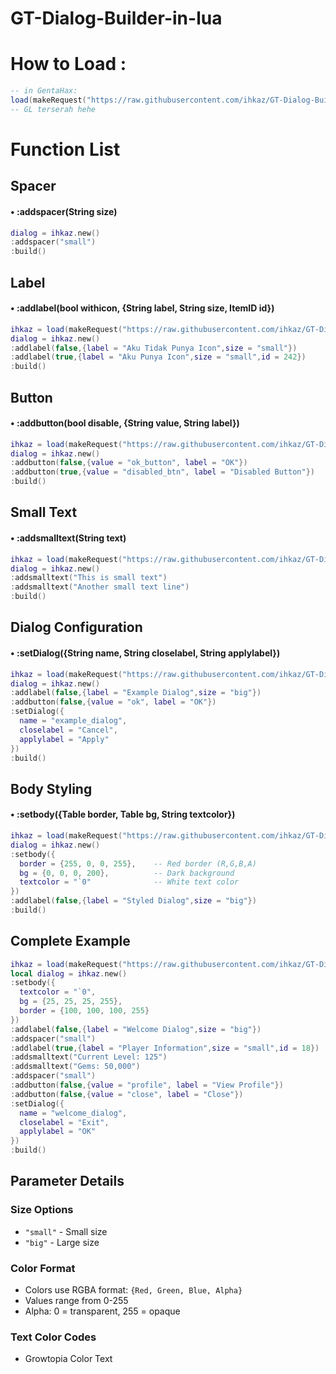 # GT-Dialog-Builder-in-lua


# How to Load :
```lua
-- in GentaHax:
load(makeRequest("https://raw.githubusercontent.com/ihkaz/GT-Dialog-Builder-in-lua/refs/heads/main/DialogBuilder.lua","GET"))()
-- GL terserah hehe
```
# Function List

## Spacer
#### • :addspacer(String size)
```lua
dialog = ihkaz.new()
:addspacer("small")
:build()
```

## Label
#### • :addlabel(bool withicon, {String label, String size, ItemID id})
```lua
ihkaz = load(makeRequest("https://raw.githubusercontent.com/ihkaz/GT-Dialog-Builder-in-lua/refs/heads/main/DialogBuilder.lua","GET"))()
dialog = ihkaz.new()
:addlabel(false,{label = "Aku Tidak Punya Icon",size = "small"})
:addlabel(true,{label = "Aku Punya Icon",size = "small",id = 242})
:build()
```

## Button
#### • :addbutton(bool disable, {String value, String label})
```lua
ihkaz = load(makeRequest("https://raw.githubusercontent.com/ihkaz/GT-Dialog-Builder-in-lua/refs/heads/main/DialogBuilder.lua","GET"))()
dialog = ihkaz.new()
:addbutton(false,{value = "ok_button", label = "OK"})
:addbutton(true,{value = "disabled_btn", label = "Disabled Button"})
:build()
```

## Small Text
#### • :addsmalltext(String text)
```lua
ihkaz = load(makeRequest("https://raw.githubusercontent.com/ihkaz/GT-Dialog-Builder-in-lua/refs/heads/main/DialogBuilder.lua","GET"))()
dialog = ihkaz.new()
:addsmalltext("This is small text")
:addsmalltext("Another small text line")
:build()
```

## Dialog Configuration
#### • :setDialog({String name, String closelabel, String applylabel})
```lua
ihkaz = load(makeRequest("https://raw.githubusercontent.com/ihkaz/GT-Dialog-Builder-in-lua/refs/heads/main/DialogBuilder.lua","GET"))()
dialog = ihkaz.new()
:addlabel(false,{label = "Example Dialog",size = "big"})
:addbutton(false,{value = "ok", label = "OK"})
:setDialog({
  name = "example_dialog",
  closelabel = "Cancel", 
  applylabel = "Apply"
})
:build()
```

## Body Styling
#### • :setbody({Table border, Table bg, String textcolor})
```lua
ihkaz = load(makeRequest("https://raw.githubusercontent.com/ihkaz/GT-Dialog-Builder-in-lua/refs/heads/main/DialogBuilder.lua","GET"))()
dialog = ihkaz.new()
:setbody({
  border = {255, 0, 0, 255},    -- Red border (R,G,B,A)
  bg = {0, 0, 0, 200},          -- Dark background
  textcolor = "`0"              -- White text color
})
:addlabel(false,{label = "Styled Dialog",size = "big"})
:build()
```

## Complete Example
```lua
ihkaz = load(makeRequest("https://raw.githubusercontent.com/ihkaz/GT-Dialog-Builder-in-lua/refs/heads/main/DialogBuilder.lua","GET"))()
local dialog = ihkaz.new()
:setbody({
  textcolor = "`0",
  bg = {25, 25, 25, 255},
  border = {100, 100, 100, 255}
})
:addlabel(false,{label = "Welcome Dialog",size = "big"})
:addspacer("small")
:addlabel(true,{label = "Player Information",size = "small",id = 18})
:addsmalltext("Current Level: 125")
:addsmalltext("Gems: 50,000")
:addspacer("small")
:addbutton(false,{value = "profile", label = "View Profile"})
:addbutton(false,{value = "close", label = "Close"})
:setDialog({
  name = "welcome_dialog",
  closelabel = "Exit",
  applylabel = "OK"
})
:build()
```

## Parameter Details

### Size Options
- `"small"` - Small size
- `"big"` - Large size

### Color Format
- Colors use RGBA format: `{Red, Green, Blue, Alpha}`
- Values range from 0-255
- Alpha: 0 = transparent, 255 = opaque

### Text Color Codes
- Growtopia Color Text